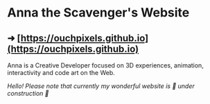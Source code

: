 # Anna the Scavenger's Website 

##  ➜ [https://ouchpixels.github.io](https://ouchpixels.github.io)

Anna is a Creative Developer focused on 3D experiences, animation, interactivity and code art on the Web.

*Hello! Please note that currently my wonderful website is 🚧 under construction 🚧*



